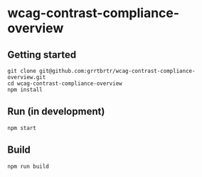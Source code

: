 # wcag-contrast-compliance-overview

## Getting started
```
git clone git@github.com:grrtbrtr/wcag-contrast-compliance-overview.git
cd wcag-contrast-compliance-overview
npm install
```

## Run (in development)
```
npm start
```

## Build
```
npm run build
```

